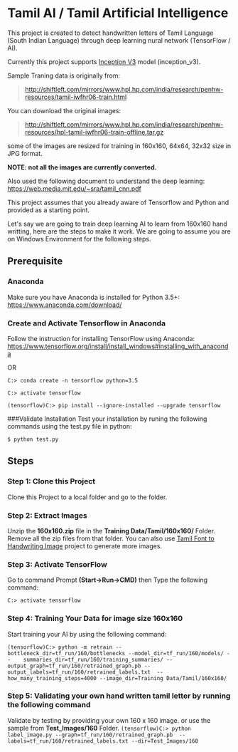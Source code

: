 # Tamil AI / Tamil Artificial Intelligence

This project is created to detect handwritten letters of Tamil Language (South Indian Language) through deep learning nural network (TensorFlow / AI).

Currently this project supports [Inception V3](https://arxiv.org/abs/1512.00567) model (inception_v3).

Sample Traning data is originally from:
> http://shiftleft.com/mirrors/www.hpl.hp.com/india/research/penhw-resources/tamil-iwfhr06-train.html

You can download the original images:
> http://shiftleft.com/mirrors/www.hpl.hp.com/india/research/penhw-resources/hpl-tamil-iwfhr06-train-offline.tar.gz

some of the images are resized for training in 160x160, 64x64, 32x32 size in JPG format. 

**NOTE: not all the images are currently converted.**

Also used the following document to understand the deep learning: https://web.media.mit.edu/~sra/tamil_cnn.pdf

This project assumes that you already aware of Tensorflow and Python and provided as a starting point.

Let's say we are going to train deep learning AI to learn from 160x160 hand writting, here are the steps to make it work.
We are going to assume you are on Windows Environment for the following steps.

## Prerequisite

### Anaconda

Make sure you have Anaconda is installed for Python 3.5+:
https://www.anaconda.com/download/

### Create and Activate Tensorflow in Anaconda

Follow the instruction for installing TensorFlow using Anaconda: https://www.tensorflow.org/install/install_windows#installing_with_anaconda

OR 

`C:> conda create -n tensorflow python=3.5` 

`C:> activate tensorflow`

`(tensorflow)C:> pip install --ignore-installed --upgrade tensorflow` 

###Validate Installation
Test your installation by runing the following commands using the test.py file in python:

`$ python test.py`

## Steps
### Step 1: Clone this Project
Clone this Project to a local folder and go to the folder.

### Step 2: Extract Images
Unzip the **160x160.zip** file in the **Training Data/Tamil/160x160/** Folder.
Remove all the zip files from that folder.
You can also use [Tamil Font to Handwriting Image](https://github.com/RanchMobile/Tamil-Font-to-Image-AI) project to generate more images.

### Step 3: Activate TensorFlow
Go to command Prompt **(Start->Run->CMD)**
then Type the following command:

`C:> activate tensorflow`

### Step 4: Training Your Data for image size 160x160
Start training your AI by using the following command:

`(tensorflow)C:> python -m retrain --bottleneck_dir=tf_run/160/bottlenecks --model_dir=tf_run/160/models/ --    summaries_dir=tf_run/160/training_summaries/ --output_graph=tf_run/160/retrained_graph.pb --output_labels=tf_run/160/retrained_labels.txt  --how_many_training_steps=4000 --image_dir=Training Data/Tamil/160x160/`

### Step 5: Validating your own hand written tamil letter by running the following command
Validate by testing by providing your own 160 x 160 image. or use the sample from **Test_Images/160** Folder.
`(tensorflow)C:> python label_image.py --graph=tf_run/160/retrained_graph.pb  --labels=tf_run/160/retrained_labels.txt --dir=Test_Images/160`
